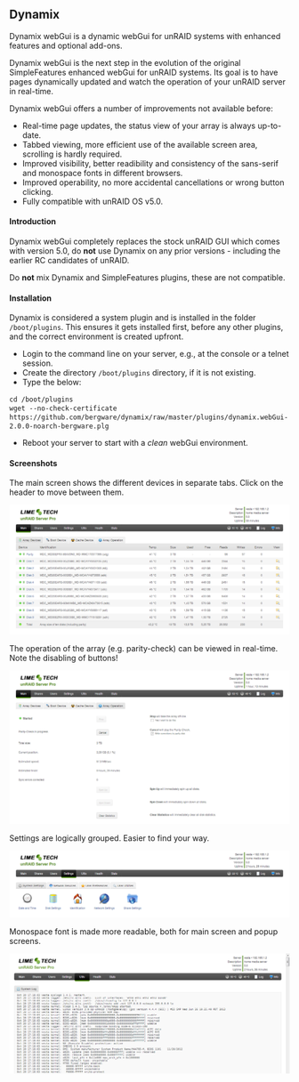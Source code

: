 ## Dynamix

Dynamix webGui is a dynamic webGui for unRAID systems with enhanced features and optional add-ons.

Dynamix webGui is the next step in the evolution of the original SimpleFeatures enhanced webGui for unRAID systems.
Its goal is to have pages dynamically updated and watch the operation of your unRAID server in real-time.

Dynamix webGui offers a number of improvements not available before:

- Real-time page updates, the status view of your array is always up-to-date.
- Tabbed viewing, more efficient use of the available screen area, scrolling is hardly required.
- Improved visibility, better readibility and consistency of the sans-serif and monospace fonts in different browsers.
- Improved operability, no more accidental cancellations or wrong button clicking.
- Fully compatible with unRAID OS v5.0.

#### Introduction

Dynamix webGui completely replaces the stock unRAID GUI which comes with version 5.0, do **not** use Dynamix on any prior versions - including
the earlier RC candidates of unRAID.

Do **not** mix Dynamix and SimpleFeatures plugins, these are not compatible.

#### Installation

Dynamix is considered a system plugin and is installed in the folder `/boot/plugins`.
This ensures it gets installed first, before any other plugins, and the correct environment is created upfront.

- Login to the command line on your server, e.g., at the console or a telnet session.
- Create the directory `/boot/plugins` directory, if it is not existing.
- Type the below:

```
cd /boot/plugins
wget --no-check-certificate https://github.com/bergware/dynamix/raw/master/plugins/dynamix.webGui-2.0.0-noarch-bergware.plg
```

- Reboot your server to start with a *clean* webGui environment.

#### Screenshots

The main screen shows the different devices in separate tabs. Click on the header to move between them.

![](/screenshots/main-array.png)

The operation of the array (e.g. parity-check) can be viewed in real-time. Note the disabling of buttons!

![](/screenshots/main-paritycheck.png)

Settings are logically grouped. Easier to find your way.

![](/screenshots/settings.png)

Monospace font is made more readable, both for main screen and popup screens.

![](/screenshots/system-log.png)
